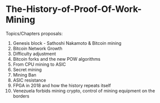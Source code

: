 # The-History-of-Proof-Of-Work-Mining
Topics/Chapters proposals:

1) Genesis block - Sathoshi Nakamoto & Bitcoin mining
2) Bitcoin Network Growth
3) Difficulty adjustment
4) Bitcoin forks and the new POW algorithms
5) From CPU mining to ASIC 
6) Secret mining
7) Mining Ban
8) ASIC resistance
9) FPGA in 2018 and how the history repeats itself
10) Venezuela forbids mining crypto, control of mining equipment on the borders
